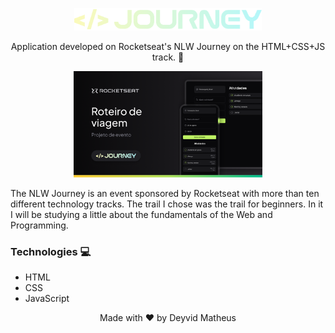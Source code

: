 <p align="center">
  <img alt="Logo NLW Journey - Rocketseat" src=".github/logo.png" width="300px" />
</p>

<p align="center">
  Application developed on Rocketseat's NLW Journey on the HTML+CSS+JS track. 🚀
</p>

<p align="center">
  <img alt="Preview" src=".github/preview.png" width="60%">
</p>

The NLW Journey is an event sponsored by Rocketseat with more than ten different technology tracks.
The trail I chose was the trail for beginners. In it I will be studying a little about the fundamentals of the Web and Programming.

<h3>Technologies 💻</h3>

* HTML
* CSS
* JavaScript

<p align="center">
  Made with ❤️ by Deyvid Matheus
</p>

